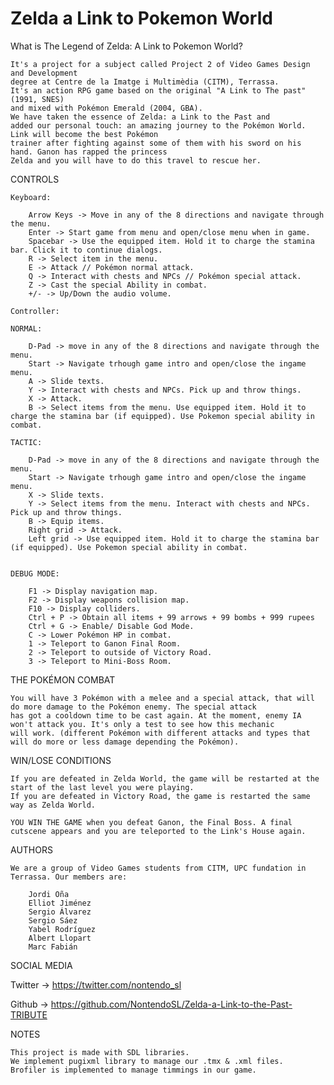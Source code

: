 # Zelda a Link to Pokemon World

What is The Legend of Zelda: A Link to Pokemon World?
	
	It's a project for a subject called Project 2 of Video Games Design and Development  
	degree at Centre de la Imatge i Multimèdia (CITM), Terrassa. 
	It's an action RPG game based on the original "A Link to The past" (1991, SNES)
	and mixed with Pokémon Emerald (2004, GBA). 
	We have taken the essence of Zelda: a Link to the Past and 
	added our personal touch: an amazing journey to the Pokémon World. Link will become the best Pokémon 
	trainer after fighting against some of them with his sword on his hand. Ganon has rapped the princess 
	Zelda and you will have to do this travel to rescue her.



CONTROLS

	Keyboard:
	
		Arrow Keys -> Move in any of the 8 directions and navigate through the menu.
		Enter -> Start game from menu and open/close menu when in game.
		Spacebar -> Use the equipped item. Hold it to charge the stamina bar. Click it to continue dialogs.
		R -> Select item in the menu.
		E -> Attack // Pokémon normal attack.
		Q -> Interact with chests and NPCs // Pokémon special attack.
		Z -> Cast the special Ability in combat.
		+/- -> Up/Down the audio volume.
		
	Controller:
	
	NORMAL:

		D-Pad -> move in any of the 8 directions and navigate through the menu.
		Start -> Navigate trhough game intro and open/close the ingame menu.
		A -> Slide texts.
		Y -> Interact with chests and NPCs. Pick up and throw things.
		X -> Attack.
		B -> Select items from the menu. Use equipped item. Hold it to charge the stamina bar (if equipped). Use Pokemon special ability in combat.

	TACTIC:

		D-Pad -> move in any of the 8 directions and navigate through the menu.
		Start -> Navigate trhough game intro and open/close the ingame menu.
		X -> Slide texts.
		Y -> Select items from the menu. Interact with chests and NPCs. Pick up and throw things.
		B -> Equip items.
		Right grid -> Attack.
		Left grid -> Use equipped item. Hold it to charge the stamina bar (if equipped). Use Pokemon special ability in combat.


	DEBUG MODE:
	
		F1 -> Display navigation map.
		F2 -> Display weapons collision map.
		F10 -> Display colliders.
		Ctrl + P -> Obtain all items + 99 arrows + 99 bombs + 999 rupees
		Ctrl + G -> Enable/ Disable God Mode.
		C -> Lower Pokémon HP in combat.
		1 -> Teleport to Ganon Final Room.
		2 -> Teleport to outside of Victory Road.
		3 -> Teleport to Mini-Boss Room.

THE POKÉMON COMBAT
	
	You will have 3 Pokémon with a melee and a special attack, that will do more damage to the Pokémon enemy. The special attack
	has got a cooldown time to be cast again. At the moment, enemy IA won't attack you. It's only a test to see how this mechanic
	will work. (different Pokémon with different attacks and types that will do more or less damage depending the Pokémon).
	

WIN/LOSE CONDITIONS
	
	If you are defeated in Zelda World, the game will be restarted at the start of the last level you were playing.
	If you are defeated in Victory Road, the game is restarted the same way as Zelda World.
	
	YOU WIN THE GAME when you defeat Ganon, the Final Boss. A final cutscene appears and you are teleported to the Link's House again.
	
	 


AUTHORS

	We are a group of Video Games students from CITM, UPC fundation in Terrassa. Our members are:
		
		Jordi Oña
		Elliot Jiménez
		Sergio Álvarez
		Sergio Sáez
		Yabel Rodríguez
		Albert Llopart
		Marc Fabián

SOCIAL MEDIA

Twitter -> https://twitter.com/nontendo_sl

Github -> https://github.com/NontendoSL/Zelda-a-Link-to-the-Past-TRIBUTE

NOTES

	This project is made with SDL libraries.
	We implement pugixml library to manage our .tmx & .xml files.
	Brofiler is implemented to manage timmings in our game.
